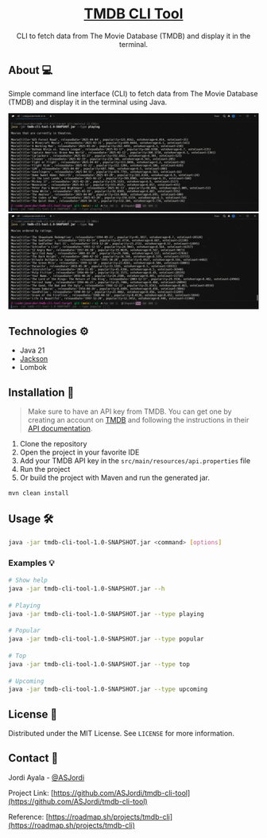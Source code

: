 <div align="center">
  <h1 align="center"><a href="https://github.com/ASJordi/tmdb-cli-tool">TMDB CLI Tool</a></h1>

  <p align="center">CLI to fetch data from The Movie Database (TMDB) and display it in the terminal.</p>
</div>

## About :computer:

Simple command line interface (CLI) to fetch data from The Movie Database (TMDB) and display it in the terminal using Java.

<img src="src/main/resources/app01.png" alt="CLI" width="800"/> <br>
<img src="src/main/resources/app02.png" alt="CLI" width="800"/>

## Technologies :gear:

- Java 21
- [Jackson](https://github.com/FasterXML/jackson-databind/)
- Lombok

## Installation :floppy_disk:

> Make sure to have an API key from TMDB. You can get one by creating an account on [TMDB](https://www.themoviedb.org/) and following the instructions in their [API documentation](https://developer.themoviedb.org/docs/getting-started).

1. Clone the repository
2. Open the project in your favorite IDE
3. Add your TMDB API key in the `src/main/resources/api.properties` file
4. Run the project
5. Or build the project with Maven and run the generated jar.

```bash
mvn clean install
```

## Usage :hammer_and_wrench:

```bash
java -jar tmdb-cli-tool-1.0-SNAPSHOT.jar <command> [options]
```

### Examples :bulb:

```bash
# Show help
java -jar tmdb-cli-tool-1.0-SNAPSHOT.jar --h

# Playing
java -jar tmdb-cli-tool-1.0-SNAPSHOT.jar --type playing

# Popular
java -jar tmdb-cli-tool-1.0-SNAPSHOT.jar --type popular

# Top
java -jar tmdb-cli-tool-1.0-SNAPSHOT.jar --type top

# Upcoming
java -jar tmdb-cli-tool-1.0-SNAPSHOT.jar --type upcoming
```

## License :page_facing_up:

Distributed under the MIT License. See `LICENSE` for more information.

## Contact :email:

Jordi Ayala - [@ASJordi](https://twitter.com/ASJordi)

Project Link: [https://github.com/ASJordi/tmdb-cli-tool](https://github.com/ASJordi/tmdb-cli-tool)

Reference: [https://roadmap.sh/projects/tmdb-cli](https://roadmap.sh/projects/tmdb-cli)

